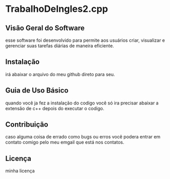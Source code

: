 # TrabalhoDeIngles2.cpp

## Visão Geral do Software 

esse software foi desenvolvido para permite aos usuários criar, visualizar e gerenciar
suas tarefas diárias de maneira eficiente.

## Instalação

irá abaixar o arquivo do meu github direto para seu. 

## Guia de Uso Básico

quando você ja fez a instalação do codigo você só ira precisar abaixar a extensão de c++ depois do executar o codigo.

## Contribuição 

caso alguma coisa de errado como bugs ou erros você podera entrar em contato comigo pelo meu emgail que está nos contatos.

## Licença

minha licença 
